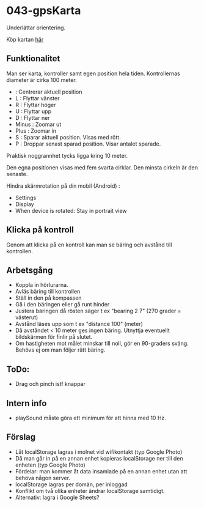 # 043-gpsKarta

Underlättar orientering.

Köp kartan [här](http://www.skogsluffarna.se/Arrangemang/Naturpasset)

## Funktionalitet

Man ser karta, kontroller samt egen position hela tiden.
Kontrollernas diameter är cirka 100 meter.

*   : Centrerar aktuell position
* L : Flyttar vänster
* R : Flyttar höger
* U : Flyttar upp
* D : Flyttar ner
* Minus : Zoomar ut
* Plus : Zoomar in
* S : Sparar aktuell position. Visas med rött.
* P : Droppar senast sparad position. Visar antalet sparade.

Praktisk noggrannhet tycks ligga kring 10 meter.

Den egna positionen visas med fem svarta cirklar. Den minsta cirkeln är den senaste.

Hindra skärmrotation på din mobil (Android) :
* Settings
* Display
* When device is rotated: Stay in portrait view

## Klicka på kontroll
Genom att klicka på en kontroll kan man se bäring och avstånd till kontrollen.

## Arbetsgång
* Koppla in hörlurarna.
* Avläs bäring till kontrollen
* Ställ in den på kompassen
* Gå i den bäringen eller gå runt hinder
* Justera bäringen då rösten säger t ex "bearing 2 7" (270 grader = västerut)
* Avstånd läses upp som t ex "distance 100" (meter)
* Då avståndet < 10 meter ges ingen bäring. Utnyttja eventuellt bildskärmen för finlir på slutet.
* Om hastigheten mot målet minskar till noll, gör en 90-graders sväng. Behövs ej om man följer rätt bäring.

## ToDo:

*	Drag och pinch istf knappar

## Intern info

* playSound måste göra ett minimum för att hinna med 10 Hz.

## Förslag

* Låt localStorage lagras i molnet vid wifikontakt (typ Google Photo)
* Då man går in på en annan enhet kopieras localStorage ner till den enheten (typ Google Photo)
* Fördelar: man kommer åt data insamlade på en annan enhet utan att behöva någon server.
* localStorage lagras per domän, per inloggad
* Konflikt om två olika enheter ändrar localStorage samtidigt.
* Alternativ: lagra i Google Sheets?
